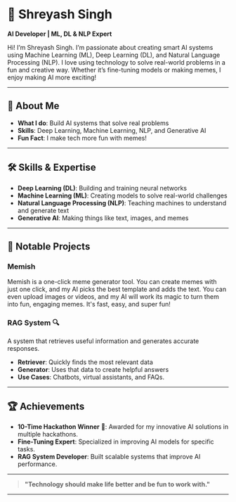 
# 👋 Shreyash Singh  

**AI Developer | ML, DL & NLP Expert**  

Hi! I’m Shreyash Singh. I’m passionate about creating smart AI systems using Machine Learning (ML), Deep Learning (DL), and Natural Language Processing (NLP). I love using technology to solve real-world problems in a fun and creative way. Whether it’s fine-tuning models or making memes, I enjoy making AI more exciting!

---

## 🚀 About Me  

- **What I do**: Build AI systems that solve real problems  
- **Skills**: Deep Learning, Machine Learning, NLP, and Generative AI  
- **Fun Fact**: I make tech more fun with memes!  

---

## 🛠️ Skills & Expertise  

- **Deep Learning (DL)**: Building and training neural networks  
- **Machine Learning (ML)**: Creating models to solve real-world challenges  
- **Natural Language Processing (NLP)**: Teaching machines to understand and generate text  
- **Generative AI**: Making things like text, images, and memes  

---

## 🌟 Notable Projects  

### **Memish** 
Memish is a one-click meme generator tool. You can create memes with just one click, and my AI picks the best template and adds the text. You can even upload images or videos, and my AI will work its magic to turn them into fun, engaging memes. It's fast, easy, and super fun!

### **RAG System** 🔍  
A system that retrieves useful information and generates accurate responses.  
- **Retriever**: Quickly finds the most relevant data  
- **Generator**: Uses that data to create helpful answers  
- **Use Cases**: Chatbots, virtual assistants, and FAQs.
---

## 🏆 Achievements  

- **10-Time Hackathon Winner** 🏅: Awarded for my innovative AI solutions in multiple hackathons.  
- **Fine-Tuning Expert**: Specialized in improving AI models for specific tasks.  
- **RAG System Developer**: Built scalable systems that improve AI performance.  

---
> **"Technology should make life better and be fun to work with."**
---
